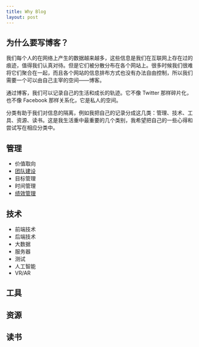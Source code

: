 ```yaml
---
title: Why Blog
layout: post
---
```


## 为什么要写博客？

我们每个人的在网络上产生的数据越来越多，这些信息是我们在互联网上存在过的痕迹，值得我们认真对待。但是它们被分散分布在各个网站上。很多时候我们很难将它们聚合在一起，而且各个网站的信息排布方式也没有办法自由控制，所以我们需要一个可以由自己主宰的空间——博客。

通过博客，我们可以记录自己的生活和成长的轨迹。它不像 Twitter 那样碎片化，也不像 Facebook 那样关系化，它是私人的空间。

分类有助于我们对信息的隔离，例如我把自己的记录分成这几类：管理、技术、工具、资源、读书。这是我生活重中最重要的几个类别，我希望把自己的一些心得和尝试写在相应分类中。

## 管理
  - 价值取向
  - [团队建设](/2017/08/23/team-building-principle.html)
  - 目标管理
  - 时间管理
  - [绩效管理](/2017/08/20/performance-principle.html)

## 技术
  - 前端技术
  - 后端技术
  - 大数据
  - 服务器
  - 测试
  - 人工智能
  - VR/AR

## 工具

## 资源

## 读书
